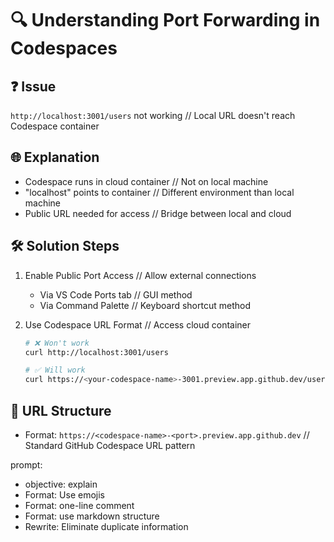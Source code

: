 # 🔍 Understanding Port Forwarding in Codespaces

## ❓ Issue
`http://localhost:3001/users` not working // Local URL doesn't reach Codespace container

## 🌐 Explanation
- Codespace runs in cloud container // Not on local machine
- "localhost" points to container // Different environment than local machine
- Public URL needed for access // Bridge between local and cloud

## 🛠️ Solution Steps
1. Enable Public Port Access // Allow external connections
   - Via VS Code Ports tab // GUI method
   - Via Command Palette // Keyboard shortcut method

2. Use Codespace URL Format // Access cloud container
   ```bash
   # ❌ Won't work
   curl http://localhost:3001/users

   # ✅ Will work
   curl https://<your-codespace-name>-3001.preview.app.github.dev/users
   ```

## 🔗 URL Structure
- Format: `https://<codespace-name>-<port>.preview.app.github.dev` // Standard GitHub Codespace URL pattern

prompt:
- objective: explain
- Format: Use emojis
- Format: one-line comment
- Format: use markdown structure
- Rewrite: Eliminate duplicate information